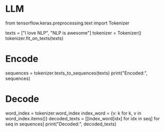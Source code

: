 # LLM


from tensorflow.keras.preprocessing.text import Tokenizer

texts = ["I love NLP", "NLP is awesome"]
tokenizer = Tokenizer()
tokenizer.fit_on_texts(texts)

# Encode
sequences = tokenizer.texts_to_sequences(texts)
print("Encoded:", sequences)

# Decode
word_index = tokenizer.word_index
index_word = {v: k for k, v in word_index.items()}
decoded_texts = [[index_word[idx] for idx in seq] for seq in sequences]
print("Decoded:", decoded_texts)
